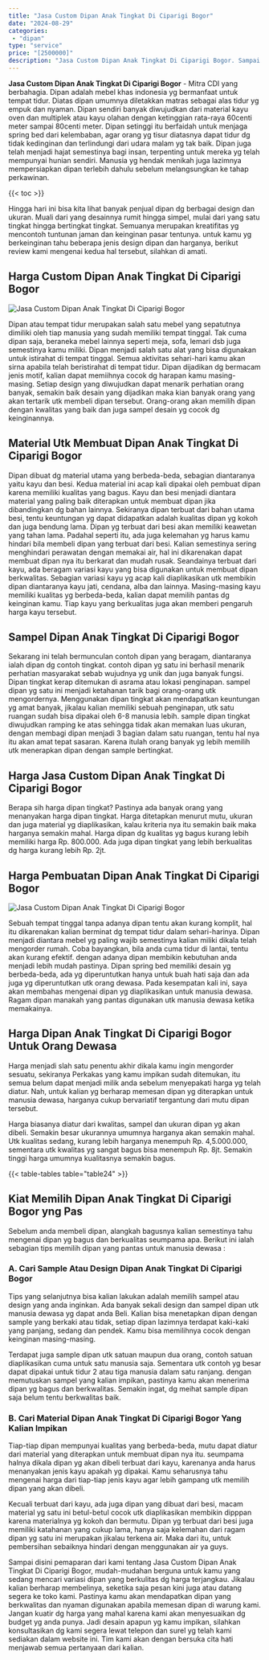 ```yaml
---
title: "Jasa Custom Dipan Anak Tingkat Di Ciparigi Bogor"
date: "2024-08-29"
categories:
 - "dipan"
type: "service"
price: "[2500000]"
description: "Jasa Custom Dipan Anak Tingkat Di Ciparigi Bogor. Sampai disini pemaparan dari kami tentang Jasa Custom Dipan Anak Tingkat Di Ciparigi Bogor, mudah-mudahan b..."
---
```


**Jasa Custom Dipan Anak Tingkat Di Ciparigi Bogor** - Mitra CDI yang berbahagia. Dipan adalah mebel khas indonesia yg bermanfaat untuk tempat tidur. Diatas dipan umumnya diletakkan matras sebagai alas tidur yg empuk dan nyaman. Dipan sendiri banyak diwujudkan dari material kayu oven dan multiplek atau kayu olahan dengan ketinggian rata-raya 60centi meter sampai 80centi meter. Dipan setinggi itu berfaidah untuk menjaga spring bed dari kelembaban, agar orang yg tisur diatasnya dapat tidur dg tidak kedinginan dan terlindungi dari udara malam yg tak baik. Dipan juga telah menjadi hajat semestinya bagi insan, terpenting untuk mereka yg telah mempunyai hunian sendiri. Manusia yg hendak menikah juga lazimnya mempersiapkan dipan terlebih dahulu sebelum melangsungkan ke tahap perkawinan.

{{< toc >}}

Hingga hari ini bisa kita lihat banyak penjual dipan dg berbagai design dan ukuran. Muali dari yang desainnya rumit hingga simpel, mulai dari yang satu tingkat hingga bertingkat tingkat. Semuanya merupakan kreatifitas yg mencontoh tuntunan jaman dan keinginan pasar tentunya. untuk kamu yg berkeinginan tahu beberapa jenis design dipan dan harganya, berikut review kami mengenai kedua hal tersebut, silahkan di amati.

## Harga Custom Dipan Anak Tingkat Di Ciparigi Bogor

![Jasa Custom Dipan Anak Tingkat Di Ciparigi Bogor](/images/mebel/dipan-anak-022-1.jpg)

Dipan atau tempat tidur merupakan salah satu mebel yang sepatutnya dimiliki oleh tiap manusia yang sudah memiliki tempat tinggal. Tak cuma dipan saja, beraneka mebel lainnya seperti meja, sofa, lemari dsb juga semestinya kamu miliki. Dipan menjadi salah satu alat yang bisa digunakan untuk istirahat di tempat tinggal. Semua aktivitas sehari-hari kamu akan sirna apabila telah beristirahat di tempat tidur. Dipan dijadikan dg bermacam jenis motif, kalian dapat memiihnya cocok dg harapan kamu masing-masing. Setiap design yang diwujudkan dapat menarik perhatian orang banyak, semakin baik desain yang dijadikan maka kian banyak orang yang akan tertarik utk membeli dipan tersebut. Orang-orang akan memilih dipan dengan kwalitas yang baik dan juga sampel desain yg cocok dg keinginannya.

## Material Utk Membuat Dipan Anak Tingkat Di Ciparigi Bogor

Dipan dibuat dg material utama yang berbeda-beda, sebagian diantaranya yaitu kayu dan besi. Kedua material ini acap kali dipakai oleh pembuat dipan karena memiliki kualitas yang bagus. Kayu dan besi menjadi diantara material yang paling baik diterapkan untuk membuat dipan jika dibandingkan dg bahan lainnya. Sekiranya dipan terbuat dari bahan utama besi, tentu keuntungan yg dapat didapatkan adalah kualitas dipan yg kokoh dan juga bendung lama. Dipan yg terbuat dari besi akan memiliki keawetan yang tahan lama. Padahal seperti itu, ada juga kelemahan yg harus kamu hindari bila membeli dipan yang terbuat dari besi. Kalian semestinya sering menghindari perawatan dengan memakai air, hal ini dikarenakan dapat membuat dipan nya itu berkarat dan mudah rusak. Seandainya terbuat dari kayu, ada beragam variasi kayu yang bisa digunakan untuk membuat dipan berkwalitas. Sebagian variasi kayu yg acap kali diaplikasikan utk membikin dipan diantaranya kayu jati, cendana, alba dan lainnya. Masing-masing kayu memiliki kualitas yg berbeda-beda, kalian dapat memilih pantas dg keinginan kamu. Tiap kayu yang berkualitas juga akan memberi pengaruh harga kayu tersebut.

## Sampel Dipan Anak Tingkat Di Ciparigi Bogor

Sekarang ini telah bermunculan contoh dipan yang beragam, diantaranya ialah dipan dg contoh tingkat. contoh dipan yg satu ini berhasil menarik perhatian masyarakat sebab wujudnya yg unik dan juga banyak fungsi. Dipan tingkat kerap ditemukan di asrama atau lokasi penginapan. sampel dipan yg satu ini menjadi ketahanan tarik bagi orang-orang utk mengordernya. Menggunakan dipan tingkat akan mendapatkan keuntungan yg amat banyak, jikalau kalian memiliki sebuah penginapan, utk satu ruangan sudah bisa dipakai oleh 6-8 manusia lebih. sample dipan tingkat diwujudkan ramping ke atas sehingga tidak akan memakan luas ukuran, dengan membagi dipan menjadi 3 bagian dalam satu ruangan, tentu hal nya itu akan amat tepat sasaran. Karena itulah orang banyak yg lebih memilih utk menerapkan dipan dengan sample bertingkat.

## Harga Jasa Custom Dipan Anak Tingkat Di Ciparigi Bogor

Berapa sih harga dipan tingkat? Pastinya ada banyak orang yang menanyakan harga dipan tingkat. Harga ditetapkan menurut mutu, ukuran dan juga material yg diaplikasikan, kalau kriteria nya itu semakin baik maka harganya semakin mahal. Harga dipan dg kualitas yg bagus kurang lebih memiliki harga Rp. 800.000. Ada juga dipan tingkat yang lebih berkualitas dg harga kurang lebih Rp. 2jt.

## Harga Pembuatan Dipan Anak Tingkat Di Ciparigi Bogor

![Jasa Custom Dipan Anak Tingkat Di Ciparigi Bogor](/images/mebel/dipan-dewasa-002.jpg)

Sebuah tempat tinggal tanpa adanya dipan tentu akan kurang komplit, hal itu dikarenakan kalian berminat dg tempat tidur dalam sehari-harinya. Dipan menjadi diantara mebel yg paling wajib semestinya kalian miliki dikala telah mengorder rumah. Coba bayangkan, bila anda cuma tidur di lantai, tentu akan kurang efektif. dengan adanya dipan membikin kebutuhan anda menjadi lebih mudah pastinya. Dipan spring bed memiliki desain yg berbeda-beda, ada yg diperuntutkan hanya untuk buah hati saja dan ada juga yg diperuntutkan utk orang dewasa. Pada kesempatan kali ini, saya akan membahas mengenai dipan yg diaplikasikan untuk manusia dewasa. Ragam dipan manakah yang pantas digunakan utk manusia dewasa ketika memakainya.

## Harga Dipan Anak Tingkat Di Ciparigi Bogor Untuk Orang Dewasa

Harga menjadi slah satu penentu akhir dikala kamu ingin mengorder sesuatu, sekiranya Perkakas yang kamu impikan sudah ditemukan, itu semua belum dapat menjadi milik anda sebelum menyepakati harga yg telah diatur. Nah, untuk kalian yg berharap memesan dipan yg diterapkan untuk manusia dewasa, harganya cukup bervariatif tergantung dari mutu dipan tersebut.

Harga biasanya diatur dari kwalitas, sampel dan ukuran dipan yg akan dibeli. Semakin besar ukurannya umumnya harganya akan semakin mahal. Utk kualitas sedang, kurang lebih harganya menempuh Rp. 4,5.000.000, sementara utk kwalitas yg sangat bagus bisa menempuh Rp. 8jt. Semakin tinggi harga umumnya kualitasnya semakin bagus.

{{< table-tables table="table24" >}}

## Kiat Memilih Dipan Anak Tingkat Di Ciparigi Bogor yng Pas

Sebelum anda membeli dipan, alangkah bagusnya kalian semestinya tahu mengenai dipan yg bagus dan berkualitas seumpama apa. Berikut ini ialah sebagian tips memilih dipan yang pantas untuk manusia dewasa :

### A. Cari Sample Atau Design Dipan Anak Tingkat Di Ciparigi Bogor

Tips yang selanjutnya bisa kalian lakukan adalah memilih sampel atau design yang anda inginkan. Ada banyak sekali design dan sampel dipan utk manusia dewasa yg dapat anda Beli. Kalian bisa menetapkan dipan dengan sample yang berkaki atau tidak, setiap dipan lazimnya terdapat kaki-kaki yang panjang, sedang dan pendek. Kamu bisa memilihnya cocok dengan keinginan masing-masing.

Terdapat juga sample dipan utk satuan maupun dua orang, contoh satuan diaplikasikan cuma untuk satu manusia saja. Sementara utk contoh yg besar dapat dipakai untuk tidur 2 atau tiga manusia dalam satu ranjang. dengan memutuskan sampel yang kalian impikan, pastinya kamu akan menerima dipan yg bagus dan berkwalitas. Semakin ingat, dg meihat sample dipan saja belum tentu berkwalitas baik.

### B. Cari Material Dipan Anak Tingkat Di Ciparigi Bogor Yang Kalian Impikan

Tiap-tiap dipan mempunyai kualitas yang berbeda-beda, mutu dapat diatur dari material yang diterapkan untuk membuat dipan nya itu. seumpama halnya dikala dipan yg akan dibeli terbuat dari kayu, karenanya anda harus menanyakan jenis kayu apakah yg dipakai. Kamu seharusnya tahu mengenai harga dari tiap-tiap jenis kayu agar lebih gampang utk memilih dipan yang akan dibeli.

Kecuali terbuat dari kayu, ada juga dipan yang dibuat dari besi, macam material yg satu ini betul-betul cocok utk diaplikasikan membikin dipppan karena materialnya yg kokoh dan bermutu. Dipan yg terbuat dari besi juga memiliki katahanan yang cukup lama, hanya saja kelemahan dari ragam dipan yg satu ini merupakan jikalau terkena air. Maka dari itu, untuk pembersihan sebaiknya hindari dengan menggunakan air ya guys.

Sampai disini pemaparan dari kami tentang Jasa Custom Dipan Anak Tingkat Di Ciparigi Bogor, mudah-mudahan berguna untuk kamu yang sedang mencari variasi dipan yang berkulitas dg harga terjangkau. Jikalau kalian berharap membelinya, seketika saja pesan kini juga atau datang segera ke toko kami. Pastinya kamu akan mendapatkan dipan yang berkwalitas dan nyaman digunakan apabila memesan dipan di warung kami. Jangan kuatir dg harga yang mahal karena kami akan menyesuaikan dg budget yg anda punya. Jadi desain apapun yg kamu impikan, silahkan konsultasikan dg kami segera lewat telepon dan surel yg telah kami sediakan dalam website ini. Tim kami akan dengan bersuka cita hati menjawab semua pertanyaan dari kalian.
